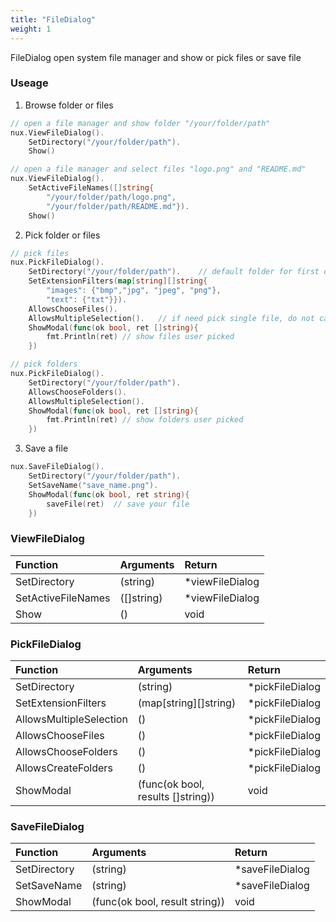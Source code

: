 ```yaml
---
title: "FileDialog"
weight: 1
---
```


FileDialog open system file manager and show or pick files or save file

### Useage

1. Browse folder or files
```go
// open a file manager and show folder "/your/folder/path"
nux.ViewFileDialog().
    SetDirectory("/your/folder/path").
    Show()

// open a file manager and select files "logo.png" and "README.md"
nux.ViewFileDialog().
    SetActiveFileNames([]string{
        "/your/folder/path/logo.png",
        "/your/folder/path/README.md"}).
    Show()
```

2. Pick folder or files

```go
// pick files
nux.PickFileDialog().
    SetDirectory("/your/folder/path").    // default folder for first open, can be empty
    SetExtensionFilters(map[string][]string{
        "images": {"bmp","jpg", "jpeg", "png"},
        "text": {"txt"}}).
    AllowsChooseFiles().
    AllowsMultipleSelection().   // if need pick single file, do not call it
    ShowModal(func(ok bool, ret []string){
        fmt.Println(ret) // show files user picked
    })

// pick folders
nux.PickFileDialog().
    SetDirectory("/your/folder/path").
    AllowsChooseFolders().
    AllowsMultipleSelection().
    ShowModal(func(ok bool, ret []string){
        fmt.Println(ret) // show folders user picked
    })
```

3. Save a file

```go
nux.SaveFileDialog().
    SetDirectory("/your/folder/path").
    SetSaveName("save_name.png").
    ShowModal(func(ok bool, ret string){
        saveFile(ret)  // save your file
    })
```

### ViewFileDialog
| Function                | Arguments                          | Return          |
| :------------           |:--------------                     |:--              |
| SetDirectory            | (string)                           | *viewFileDialog |
| SetActiveFileNames      | ([]string)                         | *viewFileDialog |
| Show                    | ()                                 | void            |
          
### PickFileDialog          
| Function                | Arguments                          | Return          |
| :------------           |:--------------                     |:--              |
| SetDirectory            | (string)                           | *pickFileDialog |
| SetExtensionFilters     | (map[string][]string)              | *pickFileDialog |
| AllowsMultipleSelection | ()                                 | *pickFileDialog |
| AllowsChooseFiles       | ()                                 | *pickFileDialog |
| AllowsChooseFolders     | ()                                 | *pickFileDialog |
| AllowsCreateFolders     | ()                                 | *pickFileDialog |
| ShowModal               | (func(ok bool, results []string))  | void            |

### SaveFileDialog
| Function                | Arguments                          | Return          |
| :------------           |:--------------                     |:--              |
| SetDirectory            | (string)                           | *saveFileDialog |
| SetSaveName             | (string)                           | *saveFileDialog |
| ShowModal               | (func(ok bool, result string))     | void            |
